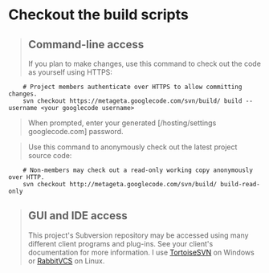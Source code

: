 # Checkout the build scripts #
> ## Command-line access ##
> If you plan to make changes, use this command to check out the code as yourself using HTTPS:
```
    # Project members authenticate over HTTPS to allow committing changes.
    svn checkout https://metageta.googlecode.com/svn/build/ build --username <your googlecode username>
```
> When prompted, enter your generated [/hosting/settings googlecode.com] password.

> Use this command to anonymously check out the latest project source code:
```
    # Non-members may check out a read-only working copy anonymously over HTTP.
    svn checkout http://metageta.googlecode.com/svn/build/ build-read-only
```

> ## GUI and IDE access ##
> This project's Subversion repository may be accessed using many different client programs and plug-ins. See your client's documentation for more information.  I use [TortoiseSVN](http://tortoisesvn.tigris.org) on Windows or [RabbitVCS](http://rabbitvcs.org) on Linux.